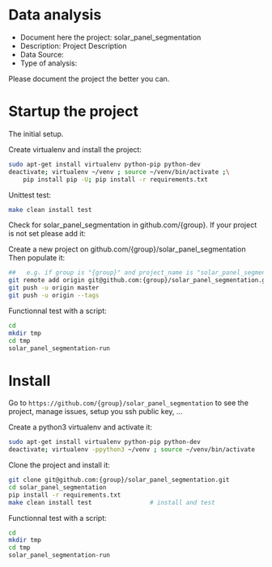 # Data analysis
- Document here the project: solar_panel_segmentation
- Description: Project Description
- Data Source:
- Type of analysis:

Please document the project the better you can.

# Startup the project

The initial setup.

Create virtualenv and install the project:
```bash
sudo apt-get install virtualenv python-pip python-dev
deactivate; virtualenv ~/venv ; source ~/venv/bin/activate ;\
    pip install pip -U; pip install -r requirements.txt
```

Unittest test:
```bash
make clean install test
```

Check for solar_panel_segmentation in github.com/{group}. If your project is not set please add it:

Create a new project on github.com/{group}/solar_panel_segmentation
Then populate it:

```bash
##   e.g. if group is "{group}" and project_name is "solar_panel_segmentation"
git remote add origin git@github.com:{group}/solar_panel_segmentation.git
git push -u origin master
git push -u origin --tags
```

Functionnal test with a script:

```bash
cd
mkdir tmp
cd tmp
solar_panel_segmentation-run
```

# Install

Go to `https://github.com/{group}/solar_panel_segmentation` to see the project, manage issues,
setup you ssh public key, ...

Create a python3 virtualenv and activate it:

```bash
sudo apt-get install virtualenv python-pip python-dev
deactivate; virtualenv -ppython3 ~/venv ; source ~/venv/bin/activate
```

Clone the project and install it:

```bash
git clone git@github.com:{group}/solar_panel_segmentation.git
cd solar_panel_segmentation
pip install -r requirements.txt
make clean install test                # install and test
```
Functionnal test with a script:

```bash
cd
mkdir tmp
cd tmp
solar_panel_segmentation-run
```
